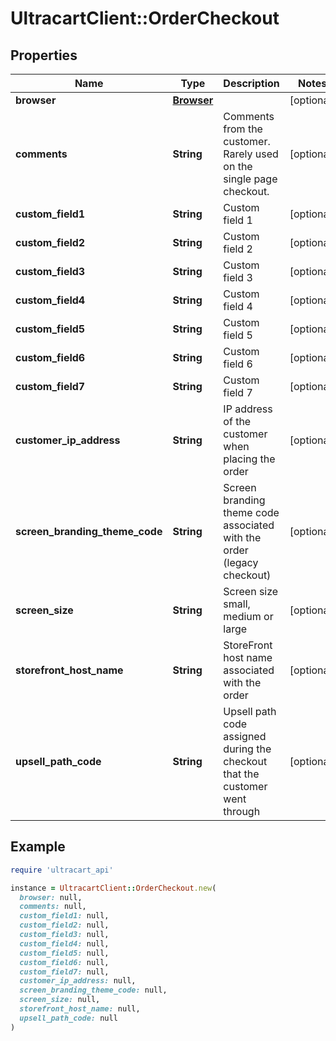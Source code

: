 # UltracartClient::OrderCheckout

## Properties

| Name | Type | Description | Notes |
| ---- | ---- | ----------- | ----- |
| **browser** | [**Browser**](Browser.md) |  | [optional] |
| **comments** | **String** | Comments from the customer.  Rarely used on the single page checkout. | [optional] |
| **custom_field1** | **String** | Custom field 1 | [optional] |
| **custom_field2** | **String** | Custom field 2 | [optional] |
| **custom_field3** | **String** | Custom field 3 | [optional] |
| **custom_field4** | **String** | Custom field 4 | [optional] |
| **custom_field5** | **String** | Custom field 5 | [optional] |
| **custom_field6** | **String** | Custom field 6 | [optional] |
| **custom_field7** | **String** | Custom field 7 | [optional] |
| **customer_ip_address** | **String** | IP address of the customer when placing the order | [optional] |
| **screen_branding_theme_code** | **String** | Screen branding theme code associated with the order (legacy checkout) | [optional] |
| **screen_size** | **String** | Screen size small, medium or large | [optional] |
| **storefront_host_name** | **String** | StoreFront host name associated with the order | [optional] |
| **upsell_path_code** | **String** | Upsell path code assigned during the checkout that the customer went through | [optional] |

## Example

```ruby
require 'ultracart_api'

instance = UltracartClient::OrderCheckout.new(
  browser: null,
  comments: null,
  custom_field1: null,
  custom_field2: null,
  custom_field3: null,
  custom_field4: null,
  custom_field5: null,
  custom_field6: null,
  custom_field7: null,
  customer_ip_address: null,
  screen_branding_theme_code: null,
  screen_size: null,
  storefront_host_name: null,
  upsell_path_code: null
)
```

